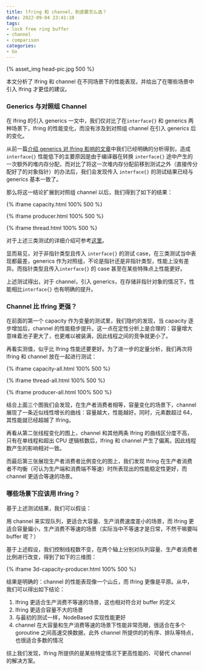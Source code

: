 ```yaml
---
title: lfring 和 channel，到底要怎么选？
date: 2022-09-04 23:41:10
tags: 
- lock free ring buffer
- channel
- comparison
categories:
- Go
---
```


{% asset_img head-pic.jpg 500 %}

本文分析了 lfring 和 channel 在不同场景下的性能表现，并给出了在哪些场景中引入 lfring 才更佳的建议。

<!-- more -->

### Generics 与对照组 Channel

在 lfring 的引入 generics 一文中，我们仅对比了在`interface{}` 和 generics 两种场景下，lfring 的性能变化，而没有涉及到对照组 channel 在引入 generics 后的变化。

从前一篇[介绍 generics 对 lfring 影响的文章](https://lenshood.github.io/2022/08/01/optimize-lfring-performance/)中我们已经明确的分析得到，造成 `interface{}` 性能低下的主要原因是由于编译器在转换 `interface{}` 途中产生的一次额外的堆内存分配，而对比了将这一次堆内存分配前移到测试之外（直接传分配好了的对象指针）的办法后，我们会发现传入 `interface{}` 的测试结果已经与 generics 基本一致了。

那么将这一结论扩展到对照组 channel 以后，我们得到了如下的结果：

{% iframe capacity.html 100% 500 %}

{% iframe producer.html 100% 500 %}

{% iframe thread.html 100% 500 %}

对于上述三类测试的详细介绍可参考[这里](https://lenshood.github.io/2021/04/19/lock-free-ring-buffer/)。

显而易见，对于非指针类型且传入 `interface{}` 的测试 case，在三类测试当中表现都最差，generics 作为对照组，不论是指针还是非指针类型，性能上没有差异。而指针类型且传入`interface{}` 的 case 甚至在某些特殊点上性能更好。

上述测试得出，对于 channel，引入 generics，在存储非指针对象的情况下，性能相比`interface{}` 也有明确的提升。



### Channel 比 lfring 更强？

在前面的第一个 capacity 作为变量的测试里，我们隐约的发现，当 capacity 逐步增加后，channel 的性能稳步提升。这一点在定性分析上是合理的：容量增大意味着池子更大了，也更难以被装满，因此线程之间的竞争就更小了。

再看实测值，似乎比 lfring 性能还要更好。为了进一步的定量分析，我们再次将 lfring 和 channel 放在一起进行测试：

{% iframe capacity-all.html 100% 500 %}

{% iframe thread-all.html 100% 500 %}

{% iframe producer-all.html 100% 500 %}

结合上面三个图我们会发现，在生产者消费者相等，容量变化的场景下，channel 展现了一条近似线性增长的曲线：容量越大，性能越好。同时，元素数超过 64，其性能就已经超越了 lfring。

再看从第二张线程变化的图上，channel 和其他两条 lfring 的曲线区分度不高，只有在单线程和超出 CPU 逻辑核数后，lfring 和 channel 产生了偏离。因此线程数产生的影响相对一致。

而最后第三张展现生产者消费者比例变化的图上，我们发现 lfring 在生产者消费者不均衡（可认为生产端和消费端不等速）时所表现出的性能稳定性更好，而 channel 更适合等速的场景。



### 哪些场景下应该用 lfring？

基于上述测试结果，我们可以假设：

用 channel 来实现队列，更适合大容量、生产消费速度差小的场景，而 lfring 更适合容量偏小，生产消费不等速的场景（实际当中不等速才是日常，不然干嘛要叫 buffer 呢？）

基于上述假设，我们控制线程数不变，在两个轴上分别对队列容量、生产者消费者比例进行改变，得到了如下的三维图：

{% iframe 3d-capacity-producer.html 100% 500 %}

结果是明确的：channel 的性能表现像一个山丘，而 lfring 更像是平原。从中，我们可以得出如下结论：

1. lfring 更适合生产消费不等速的场景，这也相对符合对 buffer 的定义
2. lfring 更适合容量不大的场景
3. 与最初的测试一样，NodeBased 实现性能更好
4. channel 在大容量和生产消费等速的场景下性能非常亮眼，很适合在多个 goroutine 之间高速交换数据，此外 channel 所提供的的有序、排队等特点，也很适合多数的情况

综上我们发现，lfring 所提供的是某些特定情况下更高性能的、可替代 channel 的解决方案。
